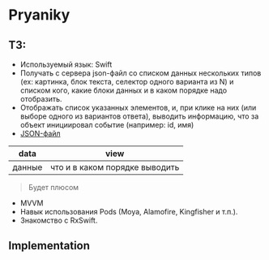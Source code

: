 # Pryaniky

## ТЗ:

- Используемый язык: Swift
- Получать с сервера json-файл cо списком данных нескольких типов (ex: картинка, блок текста, селектор одного варианта из N) и списком кого, какие блоки данных и в каком порядке надо отобразить.
- Отображать список указанных элементов, и, при клике на них (или выборе одного из вариантов ответа), выводить информацию, что за объект инициировал событие (например: id, имя)
- [JSON-файл](https://pryaniky.com/static/json/sample.json) 

| data | view | 
| ------------- | ------------- | 
| данные | что и в каком порядке выводить | 
  
> Будет плюсом
- MVVM
- Навык использования Pods (Moya, Alamofire, Kingfisher и т.п.).
- Знакомство с RxSwift. 

## Implementation


